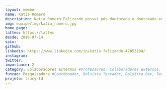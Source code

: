 ```yaml
---
layout: member
name: Katia Romero
description: Katia Romero Felizardo possui pós-doutorado e doutorado em Ciências da Computação e Matemática Computacional pela Universidade de São Paulo no Instituto de Ciências Matemáticas e de Computação - USP/ICMC-São Carlos. Fez mestrado em Ciência da Computação pela Universidade Federal de São Carlos - UFSCar.  Atualmente é professora da UTFPR - Campus Cornélio Procópio/Paraná. Tem experiência na área de Ciência da Computação, com ênfase em Engenharia de Software Experimental, atuando principalmente nos seguintes temas, Revisão Sistemática e Mapeamento Sistemático. 
img: equipe/img/katia_romero.jpg
home_page: 
lattes: https://lattes
desde: 2010-07-14
saiu: 
github: 
linkedin: https://www.linkedin.com/in/katia-felizardo-47853194/
instagram: 
twitter: 
importance: 2
category: Colaboradores externos #Professores, Colaboradores externos, Alunos, Ex-alunos
funcao: Pesquisadora #Coordenador, Bolsista Testador, Bolsista Dev, Technical Debt
projeto: tracy-td
---
```

